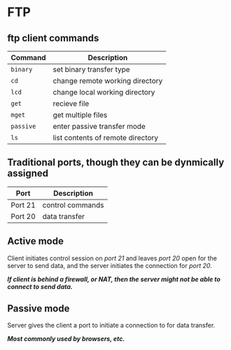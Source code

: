 # FTP

## ftp client commands

| Command | Description |
|---------|-------------|
| `binary` | set binary transfer type |
| `cd` | change remote working directory |
| `lcd` | change local working directory |
| `get` | recieve file |
| `mget` | get multiple files |
| `passive` | enter passive transfer mode |
| `ls` | list contents of remote directory |

## Traditional ports, though they can be dynmically assigned

| Port | Description |
|------|-------------|
| Port 21 | control commands |
| Port 20 | data transfer |

## Active mode

Client initiates control session on *port 21* and leaves *port 20* open for the server to send data, and the server initiates the connection for *port 20*.

***If client is behind a firewall, or NAT, then the server might not be able to connect to send data.***

## Passive mode

Server gives the client a port to initiate a connection to for data transfer.

***Most commonly used by browsers, etc.***

